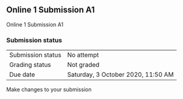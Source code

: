 <h2>Online 1 Submission A1</h2>Online 1 Submission A1<br />

<h3>Submission status</h3><table>
<tbody><tr>
<td>Submission status</td>
<td>No attempt</td>
</tr>
<tr>
<td>Grading status</td>
<td>Not graded</td>
</tr>
<tr>
<td>Due date</td>
<td>Saturday, 3 October 2020, 11:50 AM</td>
</tr>

</tbody>
</table>



Make changes to your submission



